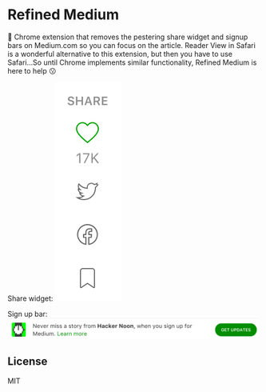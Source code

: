 # Refined Medium 


🤖 Chrome extension that removes the pestering share widget and signup bars on Medium.com so you can focus on the article. Reader View in Safari is a wonderful alternative to this extension, but then you have to use Safari...So until Chrome implements similar functionality, Refined Medium is here to help 😗

Share widget:
![alt text](share-widget.png "Share Widget")

Sign up bar:
![alt text](sign-up-bar.png "Sign up bar")

## License

MIT
